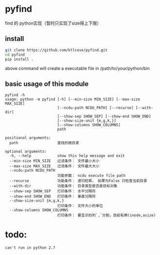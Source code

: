 # pyfind

find 的 python实现（暂时只实现了size得上下限）

## install
```bash
git clone https://github.com/ktlcove/pyfind.git
cd pyfind
pip install .
```

above command will create a executable file in /path/to/your/python/bin

## basic usage of this module
```
pyfind -h
usage: python -m pyfind [-h] [--min-size MIN_SIZE] [--max-size MAX_SIZE]
                        [--ncdu-path NCDU_PATH] [--recurse] [--with-dir]
                        [--show-sep SHOW_SEP] [--show-end SHOW_END]
                        [--show-size-unit {m,g,k,}]
                        [--show-columns SHOW_COLUMNS]
                        path

positional arguments:
  path                  查找的根目录

optional arguments:
  -h, --help            show this help message and exit
  --min-size MIN_SIZE   过滤条件： 文件最小大小
  --max-size MAX_SIZE   过滤条件： 文件最大大小
  --ncdu-path NCDU_PATH
                        功能参数： ncdu execute file path
  --recurse             功能条件： 递归检索， 如果为False 只检查当前目录
  --with-dir            功能条件： 目录类型是否是目标对象
  --show-sep SHOW_SEP   打印条件： 水平分隔符
  --show-end SHOW_END   打印条件： 垂直分隔符
  --show-size-unit {m,g,k,}
                        打印条件： 文件大小的单位
  --show-columns SHOW_COLUMNS
                        打印条件： 要显示的列`,`分割，目前有俩(inode,asize)
```

# todo:
    can't run in python 2.7